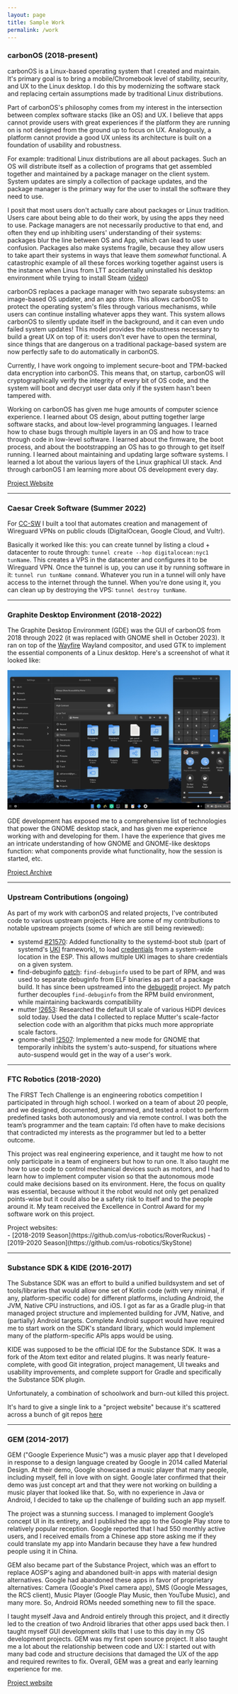 ```yaml
---
layout: page
title: Sample Work
permalink: /work
---
```


### carbonOS (2018-present)

carbonOS is a Linux-based operating system that I created and maintain. It's
primary goal is to bring a mobile/Chromebook level of stability, security, and
UX to the Linux desktop. I do this by modernizing the software stack and
replacing certain assumptions made by traditional Linux distributions.

Part of carbonOS's philosophy comes from my interest in the intersection between
complex software stacks (like an OS) and UX. I believe that apps cannot provide
users with great experiences if the platform they are running on is not designed
from the ground up to focus on UX. Analogously, a platform cannot provide a good
UX unless its architecture is built on a foundation of usability and robustness.  

For example: traditional Linux distributions are all about packages. Such an OS
will distribute itself as a collection of programs that get assembled together
and maintained by a package manager on the client system. System updates are
simply a collection of package updates, and the package manager is the primary
way for the user to install the software they need to use.

I posit that most users don't actually care about packages or Linux tradition.
Users care about being able to do their work, by using the apps they need to use.
Package managers are not necessarily productive to that end, and often they
end up inhibiting users' understanding of their systems: packages blur the line
between OS and App, which can lead to user confusion. Packages also make systems
fragile, because they allow users to take apart their systems in ways that leave
them *somewhat* functional. A catastrophic example of all these forces working
together against users is the instance when Linus from LTT accidentally
uninstalled his desktop environment while trying to install Steam
([video](https://www.youtube.com/watch?v=0506yDSgU7M))

carbonOS replaces a package manager with two separate subsystems: an image-based
OS updater, and an app store. This allows carbonOS to protect the operating
system's files through various mechanisms, while users can continue installing
whatever apps they want. This system allows carbonOS to silently update itself in
the background, and it can even undo failed system updates! This model provides
the robustness necessary to build a great UX on top of it: users don't ever have
to open the terminal, since things that are dangerous on a traditional
package-based system are now perfectly safe to do automatically in carbonOS. 

Currently, I have work ongoing to implement secure-boot and TPM-backed data
encryption into carbonOS. This means that, on startup, carbonOS will cryptographically
verify the integrity of every bit of OS code, and the system will boot and decrypt
user data only if the system hasn't been tampered with.

Working on carbonOS has given me huge amounts of computer science experience. I
learned about OS design, about putting together large software stacks, and about
low-level programming languages. I learned how to chase bugs through multiple
layers in an OS and how to trace through code in low-level software. I learned
about the firmware, the boot process, and about the bootstrapping an OS has to go
through to get itself running. I learned about maintaining and updating large
software systems. I learned a lot about the various layers of the Linux graphical
UI stack. And through carbonOS I am learning more about OS development every day.

[Project Website](https://carbon.sh)

---

### Caesar Creek Software (Summer 2022)

For [CC-SW](https://www.cc-sw.com/) I built a tool that automates creation
and management of Wireguard VPNs on public clouds (DigitalOcean, Google Cloud,
and Vultr). 

Basically it worked like this: you can create tunnel by listing a cloud + datacenter
to route through: `tunnel create --hop digitalocean:nyc1 tunName`. This creates
a VPS in the datacenter and configures it to be Wireguard VPN. Once the tunnel
is up, you can use it by running software in it: `tunnel run tunName command`.
Whatever you run in a tunnel will only have access to the internet through the
tunnel. When you're done using it, you can clean up by destroying the VPS:
`tunnel destroy tunName`.

---

### Graphite Desktop Environment (2018-2022)

The Graphite Desktop Environment (GDE) was the GUI of carbonOS from 2018
through 2022 (it was replaced with GNOME shell in October 2023). It ran on top
of the [Wayfire](https://wayfire.org/) Wayland compositor, and used GTK to
implement the essential components of a Linux desktop. Here's a screenshot
of what it looked like:

![carbonOS's Graphical Environment](/assets/gde.png)

GDE development has exposed me to a comprehensive list of technologies that
power the GNOME desktop stack, and has given me experience working with and
developing for them. I have the experience that gives me an intricate
understanding of how GNOME and GNOME-like desktops function: what components
provide what functionality, how the session is started, etc.

[Project Archive](https://gitlab.com/groups/carbonOS/gde/-/archived)

---

### Upstream Contributions (ongoing)

As part of my work with carbonOS and related projects, I've contributed code
to various upstream projects. Here are some of my contributions to notable
upstream projects (some of which are still being reviewed):

- systemd [#21570](https://github.com/systemd/systemd/pull/21570): Added
  functionality to the systemd-boot stub (part of systemd's
  [UKI](https://uapi-group.org/specifications/specs/unified_kernel_image/)
  framework), to load [credentials](https://systemd.io/CREDENTIALS/) from
  a system-wide location in the ESP. This allows multiple UKI images to share
  credentials on a given system.
- find-debuginfo [patch](https://sourceware.org/pipermail/debugedit/2022-June/000155.html):
  `find-debuginfo` used to be part of RPM, and was used to separate debuginfo
  from ELF binaries as part of a package build. It has since been upstreamed into
  the [debugedit](https://sourceware.org/debugedit/) project. My patch further
  decouples `find-debuginfo` from the RPM build environment, while maintaining
  backwards compatibility
- mutter [!2653](https://gitlab.gnome.org/GNOME/mutter/-/merge_requests/2653):
  Researched the default UI scale of various HiDPI devices sold today. Used the
  data I collected to replace Mutter's scale-factor selection code with an 
  algorithm that picks much more appropriate scale factors.
- gnome-shell [!2507](https://gitlab.gnome.org/GNOME/gnome-shell/-/merge_requests/2507):
  Implemented a new mode for GNOME that temporarily inhibits the system's
  auto-suspend, for situations where auto-suspend would get in the way of a
  user's work.

---

### FTC Robotics (2018-2020)

The FIRST Tech Challenge is an engineering robotics competition I participated in
through high school. I worked on a team of about 20 people, and we designed, documented,
programmed, and tested a robot to perform predefined tasks both autonomously and
via remote control. I was both the team’s programmer and the team captain: I’d
often have to make decisions that contradicted my interests as the programmer
but led to a better outcome.

This project was real engineering experience, and it taught me how to not only
participate in a team of engineers but how to run one. It also taught me how to
use code to control mechanical devices such as motors, and I had to learn how to 
implement computer vision so that the autonomous mode could make decisions based
on its environment. Here, the focus on quality was essential, because without it
the robot would not only get penalized points-wise but it could also be a safety
risk to itself and to the people around it. My team received the Excellence in
Control Award for my software work on this project.

<p style="margin-bottom: 0px;">Project websites:</p>
- [2018-2019 Season](https://github.com/us-robotics/RoverRuckus)
- [2019-2020 Season](https://github.com/us-robotics/SkyStone)

---

### Substance SDK & KIDE (2016-2017)

The Substance SDK was an effort to build a unified buildsystem and set of
tools/libraries that would allow one set of Kotlin code (with very minimal,
if any, platform-specific code) for different platforms, including
Android, the JVM, Native CPU instructions, and iOS. I got as far as a Gradle
plug-in that managed project structure and implemented building for
JVM, Native, and (partially) Android targets. Complete Android support would
have required me to start work on the SDK's standard library, which would
implement many of the platform-specific APIs apps would be using.

KIDE was supposed to be the official IDE for the Substance SDK. It was a fork
of the Atom text editor and related plugins. It was nearly feature-complete,
with good Git integration, project management, UI tweaks and usability improvements,
and complete support for Gradle and specifically the Substance SDK plugin.

Unfortunately, a combination of schoolwork and burn-out killed this project.

It's hard to give a single link to a "project website" because it's scattered
across a bunch of git repos [here](https://github.com/SubstanceMobile)

---

### GEM (2014-2017)

GEM ("Google Experience Music") was a music player app that I developed in
response to a design language created by Google in 2014 called Material Design.
At their demo, Google showcased a music player that many people, including myself,
fell in love with on sight. Google later confirmed that their demo was just
concept art and that they were not working on building a music player that looked
like that. So, with no experience in Java or Android, I decided to take up the
challenge of building such an app myself.

The project was a stunning success. I managed to implement Google’s concept UI in
its entirety, and I published the app to the Google Play store to relatively
popular reception. Google reported that I had 550 monthly active users, and I
received emails from a Chinese app store asking me if they could translate my
app into Mandarin because they have a few hundred people using it in China.

GEM also became part of the Substance Project, which was an effort to replace
AOSP's aging and abandoned built-in apps with material design alternatives. Google
had abandoned these apps in favor of proprietary alternatives: Camera (Google's 
Pixel camera app), SMS (Google Messages, the RCS client), Music Player
(Google Play Music, then YouTube Music), and many more. So, Android ROMs needed
something new to fill the space.

I taught myself Java and Android entirely through this project, and it directly
led to the creation of two Android libraries that other apps used back then. I
taught myself GUI development skills that I use to this day in my OS development
projects. GEM was my first open source project. It also taught me a lot
about the relationship between code and UX: I started out with many bad code and
structure decisions that damaged the UX of the app and required rewrites to fix.
Overall, GEM was a great and early learning experience for me.

[Project website](https://github.com/SubstanceMobile/GEM)
